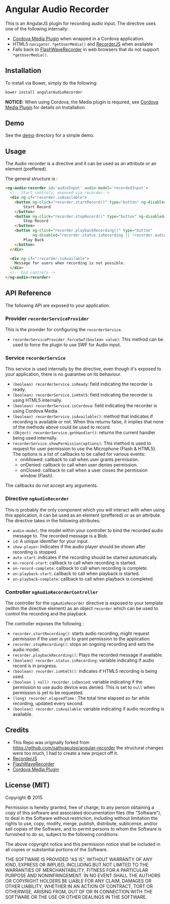 # Angular Audio Recorder
This is an AngularJS plugin for recording audio input. The directive uses one of the following internally:
- [Cordova Media Plugin](https://github.com/apache/cordova-plugin-media) when wrapped in a Cordova application.
- HTML5 `navigator.*getUserMedia()` and [RecorderJS](https://github.com/mattdiamond/Recorderjs) when available
- Falls back to [FlashWaveRecorder](https://github.com/michalstocki/FlashWavRecorder) in web browsers that do not support `*getUserMedia()`.

## Installation

To install via Bower, simply do the following:

```bash
bower install angularAudioRecorder
```

**NOTICE:** When using Cordova, the Media plugin is required, see [Cordova Media Plugin](https://github.com/apache/cordova-plugin-media) for details on Installation.

## Demo

See the [demo](demo) directory for a simple demo.

## Usage

The Audio recorder is a directive and it can be used as an attribute or an element (preffered).

The general structure is :

```HTML
<ng-audio-recorder id='audioInput' audio-model='recordedInput'>
  <!-- Start controls, exposed via recorder-->
  <div ng-if="recorder.isAvailable">
    <button ng-click="recorder.startRecord()" type="button" ng-disabled="recorder.status.isRecording">
        Start Record
    </button>
    <button ng-click="recorder.stopRecord()" type="button" ng-disabled="recorder.status.isRecording === false">
        Stop Record
    </button>
    <button ng-click="recorder.playbackRecording()" type="button"
            ng-disabled="recorder.status.isRecording || !recorder.audioModel">
        Play Back
    </button>
  </div>

  <div ng-if="!recorder.isAvailable">
    Message for users when recording is not possible.
  </div>
  <!-- End controls-->
</ng-audio-recorder>
```

## API Reference

The following API are exposed to your application.

### Provider `recorderServiceProvider`

This is the provider for configuring the `recorderService`.

- `recorderServiceProvider.forceSwf(boolean value)`: This method can be used to force the plugin to use SWF for Audio input.

### Service `recorderService`

This service is used internally by the directive, even though it's exposed to your application, there is no guarantee on its behaviour.

- `(boolean) recorderService.isReady`: field indicating the recorder is ready.
- `(boolean) recorderService.isHtml5`: field indicating the recorder is using HTML5 internally.
- `(boolean) recorderService.isCordova`: field indicating the recorder is using Cordova Media.
- `(boolean) recorderService.isAvailable()`: method that indicates if recording is available or not. When this returns false, it implies that none of the methods above could be used to record.
- `(Object) recorderService.getHandler()`: returns the current handler being used internally.
- `recorderService.showPermission(options)`: This method is used to request for user permission to use the Microphone (Flash & HTML5). The options is a list of callbacks to be called for various events:
    * onAllowed: callback to call when user grants permission.
    * onDenied: callback to call when user denies permission.
    * onClosed: callback to call when a user closes the permission window (Flash).

The callbacks do not accept any arguments.

### Directive `ngAudioRecorder`

This is probably the only component which you will interact with when using this application, it can be used as an element (preffered) or as an attribute. The directive takes in the following attributes:

- `audio-model`: the model within your controller to bind the recorded audio message to. The recorded message is a Blob.
- `id`: A unique identifier for your input.
- `show-player`: Indicates if the audio player should be shown after recording is stopped.
- `auto-start`: indicates if the recording should be started automatically.
- `on-record-start`: callback to call when recording is started.
- `on-record-complete`: callback to call when recording is complete.
- `on-playback-start`: callback to call when playback is started.
- `on-playback-complete`: callback to call when playback is completed.

### Controller `ngAudioRecorderController`

The controller for the `ngAudioRecorder` directive is exposed to your template (within the directive element) as an object `recorder` which can be used to control the recording and the playback.

The controller exposes the following :

- `recorder.startRecording()`: starts audio recording, might request permission if the user is yet to grant permission to the application.
- `recorder.stopRecording()`: stops an ongoing recording and sets the audio model.
- `recorder.playbackRecording()`: Plays the recorded message if available.
- `(boolean) recorder.status.isRecording`: variable indicating if audio record is in progress.
- `(boolean) recorder.isHtml5()`: indicates if HTML5 recording is being used.
- `(boolean | null) recorder.isDenied`: variable indicating if the permission to use audio device was denied. This is set to `null` when permission is yet to be requested.
- `(long) recorder.elapsedTime` : The total time elapsed so far while recording, updated every second.
- `(boolean) recorder.isAvailable`: variable indicating if audio recording is available.





## Credits

 - This Repo was originally forked from https://github.com/sathyapulse/angular-recorder the structural changes were too much, I had to create a new project off it.
 - [RecorderJS](https://github.com/mattdiamond/Recorderjs)
 - [FlashWaveRecorder](https://github.com/michalstocki/FlashWavRecorder)
 - [Cordova Media Plugin](https://github.com/apache/cordova-plugin-media)


 ## License (MIT)

 Copyright © 2015

 Permission is hereby granted, free of charge, to any person obtaining a copy of this software and associated documentation files (the "Software"), to deal in the Software without restriction, including without limitation the rights to use, copy, modify, merge, publish, distribute, sublicense, and/or sell copies of the Software, and to permit persons to whom the Software is furnished to do so, subject to the following conditions:

 The above copyright notice and this permission notice shall be included in all copies or substantial portions of the Software.

 THE SOFTWARE IS PROVIDED "AS IS", WITHOUT WARRANTY OF ANY KIND, EXPRESS OR IMPLIED, INCLUDING BUT NOT LIMITED TO THE WARRANTIES OF MERCHANTABILITY, FITNESS FOR A PARTICULAR PURPOSE AND NONINFRINGEMENT. IN NO EVENT SHALL THE AUTHORS OR COPYRIGHT HOLDERS BE LIABLE FOR ANY CLAIM, DAMAGES OR OTHER LIABILITY, WHETHER IN AN ACTION OF CONTRACT, TORT OR OTHERWISE, ARISING FROM, OUT OF OR IN CONNECTION WITH THE SOFTWARE OR THE USE OR OTHER DEALINGS IN THE SOFTWARE.
